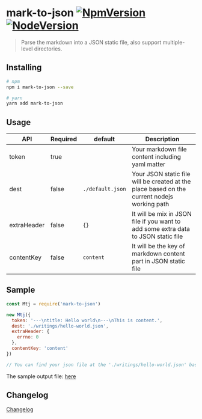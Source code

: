# mark-to-json [![NpmVersion](https://img.shields.io/npm/v/mark-to-json.svg?style=flat-square)](https://www.npmjs.com/package/mark-to-json) [![NodeVersion](https://img.shields.io/node/v/mark-to-json.svg?style=flat-square)](https://www.npmjs.com/package/mark-to-json)

> Parse the markdown into a JSON static file, also support multiple-level directories.

## Installing

```bash
# npm
npm i mark-to-json --save

# yarn
yarn add mark-to-json
```

## Usage

| API | Required | default | Description |
| --- | -------- | ------- | ----------- |
| token | true | | Your markdown file content including yaml matter |
| dest | false | `./default.json` | Your JSON static file will be created at the place based on the current nodejs working path |
| extraHeader | false | `{}` | It will be mix in JSON file if you want to add some extra data to JSON static file |
| contentKey | false | `content` | It will be the key of markdown content part in JSON static file|

## Sample

```js
const Mtj = require('mark-to-json')

new Mtj({
  token: '---\ntitle: Hello world\n---\nThis is content.',
  dest: './writings/hello-world.json',
  extraHeader: {
    errno: 0
  },
  contentKey: 'content'
})

// You can find your json file at the './writings/hello-world.json' based on the current nodejs working path
```

The sample output file: [here]

[here]:https://github.com/lbwa/mark-to-json/tree/master/samples

## Changelog

[Changelog](./CHANGELOG.md)
